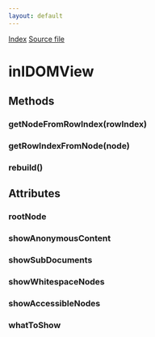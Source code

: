 ```yaml
---
layout: default
---
```

<div id='links'><a href="../index.html">Index</a>
<a href="http://dxr.mozilla.org/mozilla-central/source/layout/inspector/inIDOMView.idl">Source file</a>
</div>

# inIDOMView #

## Methods ##

### getNodeFromRowIndex(rowIndex) ###

### getRowIndexFromNode(node) ###

### rebuild() ###

## Attributes ##

### rootNode ###

### showAnonymousContent ###

### showSubDocuments ###

### showWhitespaceNodes ###

### showAccessibleNodes ###

### whatToShow ###
